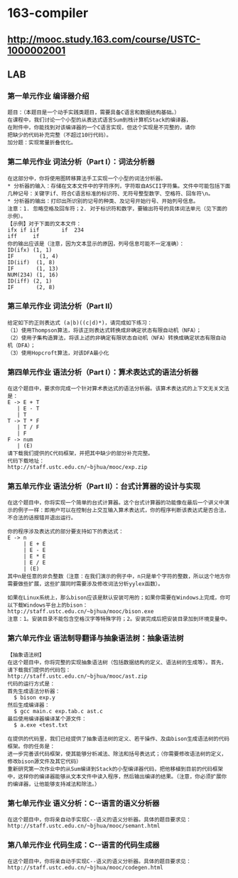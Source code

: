 # 163-compiler
## http://mooc.study.163.com/course/USTC-1000002001

## LAB

### 第一单元作业 编译器介绍
```
题目：（本题目是一个动手实践类题目，需要具备C语言和数据结构基础。）
在课程中，我们讨论一个小型的从表达式语言Sum到栈计算机Stack的编译器，
在附件中，你能找到对该编译器的一个C语言实现，但这个实现是不完整的，请你
把缺少的代码补充完整（不超过10行代码）。
加分题：实现常量折叠优化。

```

### 第二单元作业 词法分析（Part I）：词法分析器
```
在这部分中，你将使用图转移算法手工实现一个小型的词法分析器。
* 分析器的输入：存储在文本文件中的字符序列，字符取自ASCII字符集。文件中可能包括下面几种记号：关键字if、符合C语言标准的标识符、无符号整型数字、空格符、回车符\n。
* 分析器的输出：打印出所识别的记号的种类、及记号开始行号、开始列号信息。
注意：1. 忽略空格及回车符；2. 对于标识符和数字，要输出符号的具体词法单元（见下面的示例）。
【示例】对于下面的文本文件：
ifx if iif       if  234
iff     if
你的输出应该是（注意，因为文本显示的原因，列号信息可能不一定准确）：
ID(ifx) (1, 1)
IF        (1, 4)
ID(iif)  (1, 8)
IF       (1, 13)
NUM(234) (1, 16)
ID(iff) (2, 1)
IF       (2, 8)

```
### 第三单元作业 词法分析（Part II）
```
给定如下的正则表达式 (a|b)((c|d)*)，请完成如下练习：
（1）使用Thompson算法，将该正则表达式转换成非确定状态有限自动机（NFA）；
（2）使用子集构造算法，将该上述的非确定有限状态自动机（NFA）转换成确定状态有限自动机（DFA）；
（3）使用Hopcroft算法，对该DFA最小化

```

### 第四单元作业 语法分析（Part I）：算术表达式的语法分析器
```
在这个题目中，要求你完成一个针对算术表达式的语法分析器。该算术表达式的上下文无关文法是：
E -> E + T
   | E - T
   | T
T -> T * F
   | T / F
   | F
F -> num
   | (E)
请下载我们提供的C代码框架，并把其中缺少的部分补充完整。
代码下载地址：
http://staff.ustc.edu.cn/~bjhua/mooc/exp.zip

```

### 第五单元作业 语法分析（Part II）：台式计算器的设计与实现
```
在这个题目中，你将实现一个简单的台式计算器。这个台式计算器的功能像在最后一个讲义中演示的例子一样：即用户可以在控制台上交互输入算术表达式，你的程序判断该表达式是否合法，不合法的话报错并退出运行。

你的程序涉及表达式的部分要支持如下的表达式：
E -> n
     | E + E
     | E - E
     | E * E
     | E / E
     | (E)
其中n是任意的非负整数（注意：在我们演示的例子中，n只是单个字符的整数，所以这个地方你需要做些扩展，这些扩展同时需要涉及修改词法分析yylex函数）。

如果在Linux系统上，那么bison应该是默认安装可用的；如果你需要在Windows上完成，你可以下载Windows平台上的bison：
http://staff.ustc.edu.cn/~bjhua/mooc/bison.exe
注意：1。安装目录不能包含空格汉字等特殊字符；2。安装完成后把安装目录加到环境变量中。

```
### 第六单元作业 语法制导翻译与抽象语法树：抽象语法树
```
【抽象语法树】
在这个题目中，你将完整的实现抽象语法树（包括数据结构的定义、语法树的生成等）。首先，请下载我们提供的代码包：
http://staff.ustc.edu.cn/~bjhua/mooc/ast.zip 
代码的运行方式是：
首先生成语法分析器：
  $ bison exp.y
然后生成编译器：
  $ gcc main.c exp.tab.c ast.c
最后使用编译器编译某个源文件：
  $ a.exe <test.txt

在提供的代码里，我们已经提供了抽象语法树的定义、若干操作、及由bison生成语法树的代码框架。你的任务是：
进一步完善该代码框架，使其能够分析减法、除法和括号表达式；（你需要修改语法树的定义，修改bison源文件及其它代码）
重新研究第一次作业中的从Sum编译到Stack的小型编译器代码，把他移植到目前的代码框架中，这样你的编译器能够从文本文件中读入程序，然后输出编译的结果。（注意，你必须扩展你的编译器，让他能够支持减法和除法。）

```
### 第七单元作业 语义分析：C--语言的语义分析器
```
在这个题目中，你将亲自动手实现C--语义的语义分析器。具体的题目要求见：
http://staff.ustc.edu.cn/~bjhua/mooc/semant.html
```

### 第八单元作业 代码生成：C--语言的代码生成器
```
在这个题目中，你将亲自动手实现C--语义的语义分析器。具体的题目要求见：
http://staff.ustc.edu.cn/~bjhua/mooc/codegen.html
```

